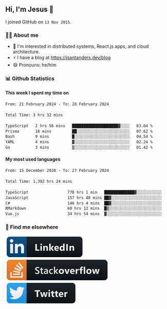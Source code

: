 ## Hi, I'm Jesus 👋

I joined GitHub on `13 Nov 2015`.

<!-- Talking about you -->

### 👨‍💻 About me

- 👦 I'm interested in distributed systems, React.js apps, and cloud architecture.
- ⚡️ I have a blog at <https://jsantanders.dev/blog>
- 😄 Pronouns: he/him

### 📊 Github Statistics

#### This week I spent my time on

<!--START_SECTION:weekly-->

```txt
From: 21 February 2024 - To: 28 February 2024

Total Time: 3 hrs 32 mins

TypeScript   2 hrs 56 mins   ████████████████████▓░░░░   83.04 %
Prisma       16 mins         ██░░░░░░░░░░░░░░░░░░░░░░░   07.62 %
Bash         9 mins          █░░░░░░░░░░░░░░░░░░░░░░░░   04.54 %
YAML         4 mins          ▓░░░░░░░░░░░░░░░░░░░░░░░░   02.24 %
Go           3 mins          ▒░░░░░░░░░░░░░░░░░░░░░░░░   01.42 %
```

<!--END_SECTION:weekly-->

#### My most used languages

<!--START_SECTION:alltime-->

```txt
From: 15 December 2020 - To: 27 February 2024

Total Time: 1,392 hrs 24 mins

TypeScript                 770 hrs 1 min   █████████████▓░░░░░░░░░░░   55.30 %
JavaScript                 157 hrs 40 mins ██▓░░░░░░░░░░░░░░░░░░░░░░   11.32 %
C#                         146 hrs 4 mins  ██▓░░░░░░░░░░░░░░░░░░░░░░   10.49 %
RMarkdown                  68 hrs 12 mins  █▒░░░░░░░░░░░░░░░░░░░░░░░   04.90 %
Vue.js                     34 hrs 54 mins  ▓░░░░░░░░░░░░░░░░░░░░░░░░   02.51 %
```

<!--END_SECTION:alltime-->

### 📢 Find me elsewhere

<p>
  <a target="_blank" href="https://linkedin.com/in/jsantanders">
    <img src="https://github.com/jsantanders/jsantanders/blob/master/img/linkedin.svg" alt="LinkedIn" style="vertical-align:top; margin:4px">
  </a>
  
  <a target="_blank" href="https://stackoverflow.com/users/7318331/jesus-santander">
    <img src="https://github.com/jsantanders/jsantanders/blob/master/img/stackoverflow.svg" alt="StackOverflow" style="vertical-align:top; margin:4px">
  </a>
  
  <a target="_blank" href="http://twitter.com/jsantanders">
    <img src="https://github.com/jsantanders/jsantanders/blob/master/img/twitter.svg" alt="Twitter" style="vertical-align:top; margin:4px">
  </a>
</p>

